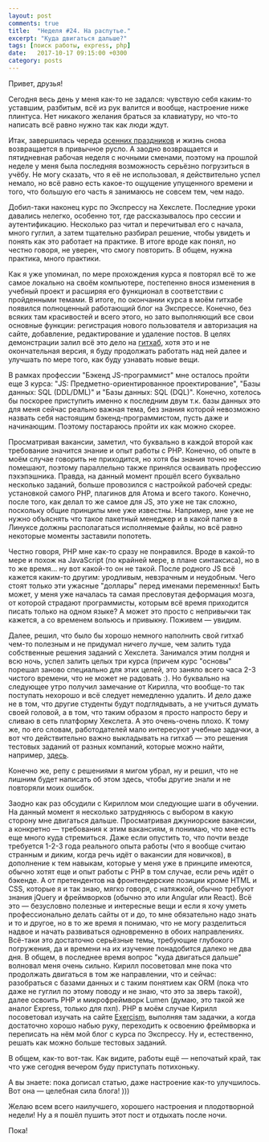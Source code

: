 ```yaml
---
layout: post
comments: true
title:  "Неделя #24. На распутье."
excerpt: "Куда двигаться дальше?"
tags: [поиск работы, express, php]
date:   2017-10-17 09:15:00 +0300
category: posts
---
```

Привет, друзья!

Сегодня весь день у меня как-то не задался: чувствую себя каким-то уставшим, разбитым, всё из рук валится и вообще, настроение ниже плинтуса. Нет никакого желания браться за клавиатуру, но что-то написать всё равно нужно так как люди ждут.

Итак, завершилась череда [осенних праздников]( http://ru.chabad.org/holidays/default_cdo/jewish/holidays.htm) и жизнь снова возвращается в привычное русло. А заодно возвращается и пятидневная рабочая неделя с ночными сменами, поэтому на прошлой неделе у меня была последняя возможность серьёзно погрузиться в учёбу. Не могу сказать, что я её не использовал, я действительно успел немало, но всё равно есть какое-то ощущение упущенного времени и того, что большую его часть я занимаюсь не совсем тем, чем надо.

Добил-таки наконец курс по Экспрессу на Хекслете. Последние уроки давались нелегко, особенно тот, где рассказывалось про сессии и аутентификацию. Несколько раз читал и перечитывал его с начала, много гуглил, а затем тщательно разбирал решение, чтобы увидеть и понять как это работает на практике. В итоге вроде как понял, но честно говоря, не уверен, что смогу повторить. В общем, нужна практика, много практики.

Как я уже упоминал, по мере прохождения курса я повторял всё то же самое локально на своём компьютере, постепенно внося изменения в учебный проект и расширяя его функционал в соответствии с пройденными темами. В итоге, по окончании курса в моём гитхабе появился полноценный работающий блог на Экспрессе. Конечно, без всяких там красивостей и всего этого, но зато выполняющий все свои основные функции: регистрация нового пользователя и авторизация на сайте, добавление, редактирование и удаление постов. В целях демонстрации залил всё это дело на [гитхаб](https://github.com/joisadler/hexlet-blog), хотя это и не окончательная версия, я буду продолжать работать над ней далее и улучшать по мере того, как буду узнавать новые вещи.

В рамках профессии "Бэкенд JS-программист" мне осталось пройти еще 3 курса:  "JS: Предметно-ориентированное проектирование", "Базы данных: SQL (DDL/DML)" и "Базы данных: SQL (DQL)". Конечно, хотелось бы поскорее приступить именно к последним двум т.к. базы данных это для меня сейчас реально важная тема, без знания которой невозможно назвать себя настоящим бэкенд-программистом, пусть даже и начинающим. Поэтому постараюсь пройти их как можно скорее.

Просматривая вакансии, заметил, что буквально в каждой второй как требование значится знание и опыт работы с PHP. Конечно, об опыте в моём случае говорить не приходится, но хотя бы знания точно не помешают, поэтому параллельно также принялся осваивать профессию пэхэпэшника. Правда, на данный момент прошёл всего буквально несколько заданий, больше провозился с настройкой рабочей среды: установкой самого PHP, плагинов для Атома и всего такого. Конечно, после того, как делал то же самое для JS, это уже не так сложно, поскольку общие принципы мне уже известны. Например, мне уже не нужно объяснять что такое пакетный менеджер и в какой папке в Линуксе должны располагаться исполняемые файлы, но всё равно некоторые моменты заставили попотеть.

Честно говоря, PHP мне как-то сразу не понравился. Вроде в какой-то мере и похож на JavaScript (по крайней мере, в плане синтаксиса), но в то же время... ну вот какой-то он не такой. После родного JS всё кажется каким-то другим: уродливым, невзрачным и неудобным. Чего стоят только эти ужасные "доллары" перед именами переменных! Быть может, у меня уже началась та самая пресловутая деформация мозга, от которой страдают программисты, которым всё время приходится писать только на одном языке? А может это просто с непривычки так кажется, а со временем вольюсь и привыкну. Поживем — увидим.

Далее, решил, что было бы хорошо немного наполнить свой гитхаб чем-то полезным и не придумал ничего лучше, чем залить туда собственные решения заданий с Хекслета. Занимался этим полдня и всю ночь, успел залить целых три курса (причем курс "основы" порешал заново специально для этих целей, это заняло всего часа 2-3 чистого времени, что не может не радовать :). Но буквально на следующее утро получил замечание от Кирилла, что вообще-то так поступать нехорошо и всё следует немедленно удалить. И дело даже не в том, что другие студенты будут подглядывать, а не учиться думать своей головой, а в том, что таким образом я просто напросто беру и сливаю в сеть платформу Хекслета. А это очень-очень плохо. К тому же, по его словам, работодателей мало интересуют учебные задачки, а вот что действительно важно выкладывать на гитхаб — это решения тестовых заданий от разных компаний, которые можно найти, например, [здесь](https://github.com/Hexlet/ru-test-assignments).

Конечно же, репу с решениями я мигом убрал, ну и решил, что не лишним будет написать об этом здесь, чтобы другие знали и не повторяли моих ошибок.

Заодно как раз обсудили с Кириллом мои следующие шаги в обучении. На данный момент я несколько затрудняюсь с выбором в какую сторону мне двигаться дальше. Просматривая джуниорские вакансии, а конкретно — требования к этим вакансиям, я понимаю, что мне есть еще много куда стремиться. Даже если опустить то, что почти везде требуется 1-2-3 года реального опыта работы (что я вообще считаю странным и диким, когда речь идёт о вакансии для новичков), в дополнение к тем навыкам, которые у меня уже в принципе имеются, обычно хотят еще и опыт работы с PHP в том случае, если речь идёт о бэкенде. А от претендентов на фронтендерские позиции кроме HTML и CSS, которые я и так знаю, мягко говоря, с натяжкой, обычно требуют знания jQuery и фреймворков (обычно это или Angular или React).  Всё это — безусловно полезные и интересные вещи и если я хочу уметь профессионально делать сайты от и до, то мне обязательно надо знать и то и другое, но в то же время я понимаю, что не могу разделиться надвое и начать развиваться одновременно в обоих направлениях. Всё-таки это достаточно серьёзные темы, требующие глубокого погружения, да и времени на их изучение понадобится далеко не два дня. В общем, в последнее время вопрос "куда двигаться дальше" волновал меня очень сильно. Кирилл посоветовал мне пока что продолжать двигаться в том же направлении, что и сейчас: разобраться с базами данных и с таким понятием как ORM (пока что даже не гуглил по этому поводу и не знаю, что это за зверь такой), далее освоить PHP и микрофреймворк Lumen (думаю, это такой же аналог Express, только для пхп). PHP в моём случае Кирилл посоветовал изучать на сайте [Exercism](http://exercism.io/), выполняя там задачки, а когда достаточно хорошо набью руку, переходить к освоению фреймворка и переписать на нём мой блог с курса по Экспрессу. Ну и, естественно, решать как можно больше тестовых заданий.

В общем, как-то вот-так. Как видите, работы ещё — непочатый край, так что уже сегодня вечером буду приступать потихоньку.

А вы знаете: пока дописал статью, даже настроение как-то улучшилось. Вот она — целебная сила блога! )))

Желаю всем всего наилучшего, хорошего настроения и плодотворной недели! Ну а я пошёл пушить этот пост и отдыхать после ночи.

Пока!  
